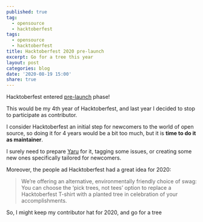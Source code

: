 ```yaml
---
published: true
tag:
  - opensource
  - hacktoberfest
tags:
  - opensource
  - hacktoberfest
title: Hacktoberfest 2020 pre-launch
excerpt: Go for a tree this year
layout: post
categories: blog
date: '2020-08-19 15:00'
share: true
---
```


Hacktoberfest entered [pre-launch](https://hacktoberfest.digitalocean.com/?utm_medium=email&utm_source=hacktoberfest&utm_campaign=pre-launch_&utm_content=pp) phase!

This would be my 4th year of Hacktoberfest, and last year I decided to stop to participate as contributor.

I consider Hacktoberfest an initial step for newcomers to the world of open source, so doing it for 4 years would be a bit too much, but it is **time to do it as maintainer**.

I surely need to prepare [Yaru](https://github.com/ubuntu/yaru) for it, tagging some issues, or creating some new ones specifically tailored for newcomers.

Moreover, the people ad Hacktoberfest had a great idea for 2020:

> We’re offering an alternative, environmentally friendly choice of swag: You can choose the ‘pick trees, not tees’ option to replace a Hacktoberfest T-shirt with a planted tree in celebration of your accomplishments.

So, I might keep my contributor hat for 2020, and go for a tree


